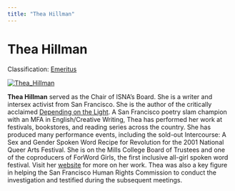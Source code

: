 ```yaml
---
title: "Thea Hillman"
---
```


# Thea Hillman

Classification: [Emeritus][1]

[![Thea_Hillman](/files/images/theahillman4-1.thumbnail.jpg)][2]

**Thea Hillman** served as the Chair of ISNA’s Board. She is a writer and intersex activist from San Francisco. She is the author of the critically acclaimed [Depending on the Light][3]. A San Francisco poetry slam champion with an MFA in English/Creative Writing, Thea has performed her work at festivals, bookstores, and reading series across the country. She has produced many performance events, including the sold-out Intercourse: A Sex and Gender Spoken Word Recipe for Revolution for the 2001 National Queer Arts Festival. She is on the Mills College Board of Trustees and one of the coproducers of ForWord Girls, the first inclusive all-girl spoken word festival. Visit her [website][4] for more on her work. Thea was also a key figure in helping the San Francisco Human Rights Commission to conduct the investigation and testified during the subsequent meetings.

[1]: /about/emeritus
[2]: /node/946
[3]: http://www.amazon.com/exec/obidos/tg/detail/-/091639770X/103-5793418-1126211?v=glance
[4]: http://www.theahillman.com/
